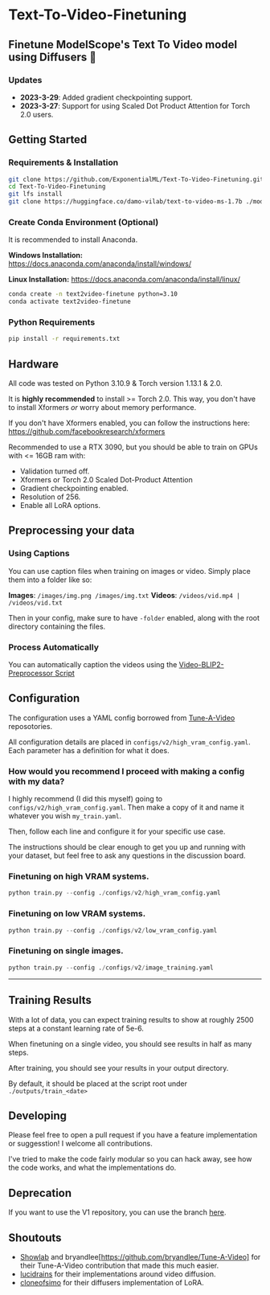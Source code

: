 # Text-To-Video-Finetuning
## Finetune ModelScope's Text To Video model using Diffusers 🧨 

### Updates
- **2023-3-29**: Added gradient checkpointing support. 
- **2023-3-27**: Support for using Scaled Dot Product Attention for Torch 2.0 users. 

## Getting Started

### Requirements & Installation

```bash
git clone https://github.com/ExponentialML/Text-To-Video-Finetuning.git
cd Text-To-Video-Finetuning
git lfs install
git clone https://huggingface.co/damo-vilab/text-to-video-ms-1.7b ./models/model_scope_diffusers/
```

### Create Conda Environment (Optional)
It is recommended to install Anaconda.

**Windows Installation:** https://docs.anaconda.com/anaconda/install/windows/

**Linux Installation:** https://docs.anaconda.com/anaconda/install/linux/

```bash
conda create -n text2video-finetune python=3.10
conda activate text2video-finetune
```

### Python Requirements
```bash
pip install -r requirements.txt
```

## Hardware

All code was tested on Python 3.10.9 & Torch version 1.13.1 & 2.0.

It is **highly recommended** to install >= Torch 2.0. This way, you don't have to install Xformers *or* worry about memory performance. 

If you don't have Xformers enabled, you can follow the instructions here: https://github.com/facebookresearch/xformers


Recommended to use a RTX 3090, but you should be able to train on GPUs with <= 16GB ram with:
- Validation turned off.
- Xformers or Torch 2.0 Scaled Dot-Product Attention 
- Gradient checkpointing enabled. 
- Resolution of 256.
- Enable all LoRA options.

## Preprocessing your data

### Using Captions

You can use caption files when training on images or video. Simply place them into a folder like so:

**Images**: `/images/img.png /images/img.txt`
**Videos**: `/videos/vid.mp4 | /videos/vid.txt`

Then in your config, make sure to have `-folder` enabled, along with the root directory containing the files.

### Process Automatically

You can automatically caption the videos using the [Video-BLIP2-Preprocessor Script](https://github.com/ExponentialML/Video-BLIP2-Preprocessor)

## Configuration

The configuration uses a YAML config borrowed from [Tune-A-Video](https://github.com/showlab/Tune-A-Video) reposotories. 

All configuration details are placed in `configs/v2/high_vram_config.yaml`. Each parameter has a definition for what it does.

### How would you recommend I proceed with making a config with my data?

I highly recommend (I did this myself) going to `configs/v2/high_vram_config.yaml`. Then make a copy of it and name it whatever you wish `my_train.yaml`.

Then, follow each line and configure it for your specific use case. 

The instructions should be clear enough to get you up and running with your dataset, but feel free to ask any questions in the discussion board.

### Finetuning on high VRAM systems.
```python
python train.py --config ./configs/v2/high_vram_config.yaml
```

### Finetuning on low VRAM systems.
```python
python train.py --config ./configs/v2/low_vram_config.yaml
```

### Finetuning on single images.
```python
python train.py --config ./configs/v2/image_training.yaml
```
---

## Training Results

With a lot of data, you can expect training results to show at roughly 2500 steps at a constant learning rate of 5e-6. 

When finetuning on a single video, you should see results in half as many steps.

After training, you should see your results in your output directory. 

By default, it should be placed at the script root under `./outputs/train_<date>`

## Developing

Please feel free to open a pull request if you have a feature implementation or suggesstion! I welcome all contributions.

I've tried to make the code fairly modular so you can hack away, see how the code works, and what the implementations do.

## Deprecation
If you want to use the V1 repository, you can use the branch [here](https://github.com/ExponentialML/Text-To-Video-Finetuning/tree/version/first-release).

## Shoutouts

- [Showlab](https://github.com/showlab/Tune-A-Video) and bryandlee[https://github.com/bryandlee/Tune-A-Video] for their Tune-A-Video contribution that made this much easier.
- [lucidrains](https://github.com/lucidrains) for their implementations around video diffusion.
- [cloneofsimo](https://github.com/cloneofsimo) for their diffusers implementation of LoRA.
